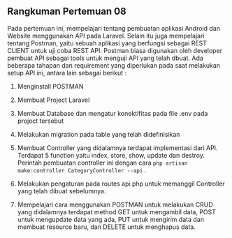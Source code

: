 Rangkuman Pertemuan 08
--

Pada pertemuan ini, mempelajari tentang pembuatan aplikasi Android dan Website menggunakan API pada Laravel. Selain itu juga mempelajari tentang Postman, yaitu sebuah aplikasi yang berfungsi sebagai REST CLIENT untuk uji coba REST API. Postman biasa digunakan oleh developer pembuat API sebagai tools untuk menguji API yang telah dbuat. Ada beberapa tahapan dan requirement yang diperlukan pada saat melakukan setup API ini, antara lain sebagai berikut : 

1. Menginstall POSTMAN 

2. Membuat Project Laravel 

3. Membuat Database dan mengatur konektifitas pada file .env pada project tersebut

4. Melakukan migration pada table yang telah didefinisikan

5. Membuat Controller yang didalamnya terdapat implementasi dari API. Terdapat 5 function yaitu index, store, show, update dan destroy. Perintah pembuatan controller ini dengan cara `php artisan make:controller CategoryController --api` .

6. Melakukan pengaturan pada routes api.php untuk memanggil Controller yang telah dibuat sebelumnya.

7. Mempelajari cara menggunakan POSTMAN untuk melakukan CRUD yang didalamnya terdapat method GET untuk mengambil data, POST untuk mengupdate data yang ada, PUT untuk mengirim data dan membuat resource baru, dan DELETE untuk menghapus data.

